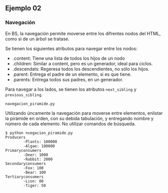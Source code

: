 ## Ejemplo 02

### Navegación

En BS, la navegación permite moverse entre los difrentes nodos del HTML, como si de un árbol se tratase.

Se tienen los siguientes atributos para navegar entre los nodos:

* .content: Tiene una lista de todos los hijos de un nodo
* .children: Similar a content, pero es un generador, ideal para ciclos.
* .descendats: Regeresa todos los descendientes, no sólo los hijos.
* .parent: Entrega el padre de un elemento, si es que tiene.
* .parents: Entrega todos sus padres, en un generador.

Para navegar a los lados, se tienen los atributos `next_sibling` y `previous_sibling`.

`navegacion_piramide.py`

Utilizando úncamente la navegación para moverse entre elementos, enlistar la pirámide en orden, con su debida tabulación, y entregando nombre y número de cada elemento. No utilizar comandos de búsqueda.

```
$ python nvegacion_piramide.py
Producers
        -Plants: 100000
        -Algae: 100000
Primaryconsumers
        -Deer: 1000
        -Rabbit: 2000
Secondaryconsumers
        -Fox: 100
        -Bear: 100
Tertiaryconsumers
        -Lion: 80
        -Tiger: 50
```